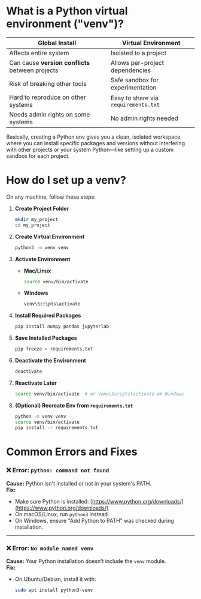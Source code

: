 # What is a Python virtual environment ("venv")?

| Global Install                                  | Virtual Environment                        |
|-------------------------------------------------|---------------------------------------------|
| Affects entire system                           | Isolated to a project                       |
| Can cause **version conflicts** between projects| Allows per-project dependencies             |
| Risk of breaking other tools                    | Safe sandbox for experimentation            |
| Hard to reproduce on other systems              | Easy to share via `requirements.txt`        |
| Needs admin rights on some systems              | No admin rights needed                      |

Basically, creating a Python env gives you a clean, isolated workspace where you can install specific packages and versions without interfering with other projects or your system Python—like setting up a custom sandbox for each project.

# How do I set up a venv?

On any machine, follow these steps:

1. **Create Project Folder**
    ```bash
    mkdir my_project
    cd my_project
    ```

2. **Create Virtual Environment**
    ```bash
    python3 -m venv venv
    ```

3. **Activate Environment**
    - **Mac/Linux**
        ```bash
        source venv/bin/activate
        ```
    - **Windows**
        ```bash
        venv\Scripts\activate
        ```

4. **Install Required Packages**
    ```bash
    pip install numpy pandas jupyterlab
    ```

5. **Save Installed Packages**
    ```bash
    pip freeze > requirements.txt
    ```

6. **Deactivate the Environment**
    ```bash
    deactivate
    ```

7. **Reactivate Later**
    ```bash
    source venv/bin/activate  # or venv\Scripts\activate on Windows
    ```

8. **(Optional) Recreate Env from `requirements.txt`**
    ```bash
    python -m venv venv
    source venv/bin/activate
    pip install -r requirements.txt
    ```

# Common Errors and Fixes

### ❌ Error: `python: command not found`
**Cause:** Python isn't installed or not in your system's PATH.  
**Fix:**  
- Make sure Python is installed: [https://www.python.org/downloads/](https://www.python.org/downloads/)
- On macOS/Linux, run `python3` instead.
- On Windows, ensure "Add Python to PATH" was checked during installation.

---

### ❌ Error: `No module named venv`
**Cause:** Your Python installation doesn’t include the `venv` module.  
**Fix:**  
- On Ubuntu/Debian, install it with:
  ```bash
  sudo apt install python3-venv
